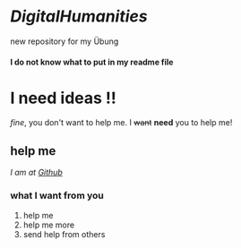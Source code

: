 # *DigitalHumanities*

new repository for my Übung
#### I do not know what to put in my readme file 
# I need ideas :bangbang:
*fine*, you don't want to help me. I ~~want~~ **need** you to help me!
## help me
*I am at [Github](https://github.com)*
### what I want from you
1. help me
2. help me more
3. send help from others
